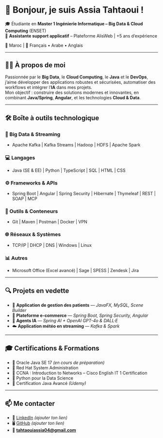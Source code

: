 # 👋 Bonjour, je suis Assia Tahtaoui !

🎓 Étudiante en **Master 1 Ingénierie Informatique – Big Data & Cloud Computing** (ENSET)  
💼 **Assistante support applicatif** – Plateforme AlisWeb | +5 ans d’expérience  

📍 Maroc | 💬 Français • Arabe • Anglais  

---

## 👩‍💻 À propos de moi
Passionnée par le **Big Data**, le **Cloud Computing**, le **Java** et le **DevOps**, j’aime développer des applications robustes et sécurisées, automatiser des workflows et intégrer l’**IA** dans mes projets.  
Mon objectif : construire des solutions modernes et innovantes, en combinant **Java/Spring**, **Angular**, et les technologies **Cloud & Data**.  

---

## 🛠️ Boîte à outils technologique

### 🚀 Big Data & Streaming
- Apache Kafka | Kafka Streams | Hadoop | HDFS | Apache Spark  

### 💻 Langages
- Java (SE & EE) | Python | TypeScript | SQL | HTML | CSS  

### ⚙️ Frameworks & APIs
- Spring Boot | Angular | Spring Security | Hibernate | Thymeleaf | REST | SOAP | MCP  

### 🧰 Outils & Conteneurs
- Git | Maven | Postman | Docker | VPN  

### 🌐 Réseaux & Systèmes
- TCP/IP | DHCP | DNS | Windows | Linux  

### 📊 Autres
- Microsoft Office (Excel avancé) | Sage | SPESS | Zendesk | Jira  

---

## 🔍 Projets en vedette

- 🏥 **Application de gestion des patients** — *JavaFX, MySQL, Scene Builder*  
- 🛒 **Plateforme e-commerce** — *Spring Boot, Spring Security, Angular*  
- 🤖 **Agents IA** — *Spring AI + OpenAI GPT-4o & DALL·E*  
- ☁️ **Application météo en streaming** — *Kafka & Spark*  

---

## 🎓 Certifications & Formations

- 📌 Oracle Java SE 17 *(en cours de préparation)*  
- 📌 Red Hat System Administration  
- 📌 CCNA : Introduction to Networks – Cisco English IT 1 Certification  
- 📌 Python pour la Data Science  
- 📌 Certification Java Avancé *(Udemy)*  

---

## 📫 Me contacter
- 🔗 [LinkedIn](https://www.linkedin.com/) *(ajouter ton lien)*  
- 🖥️ [GitHub](https://github.com/) *(ajouter ton lien)*  
- 📧 **tahtaouiassia04@gmail.com**

